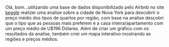 Olá, bom...utilizando uma base de dados disponibilizado pelo Airbnb no site [keggle](https://www.kaggle.com) realizei uma analise sobre a cidade de Nova York para descobrir o preço médio dos tipos de quartos por região, com base na analise descobri que o tipo que as pessoas mais preferem é a casa inteira/apartamento	com um preço médio de U$196 Dólares. Além de criar um gráfico com os resultados da analise, também criei um mapa interativo mostrando as regiões e preços médios.
